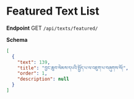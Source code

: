 # Featured Text List

**Endpoint** GET `/api/texts/featured/`

**Schema**

```json
[
  {
    "text": 139,
    "title": "བྱང་ཆུབ་སེམས་དཔའི་སྤྱོད་པ་ལ་འཇུག་པ་བཞུགས་སོ།",
    "order": 1,
    "description": null
  }
]
```
